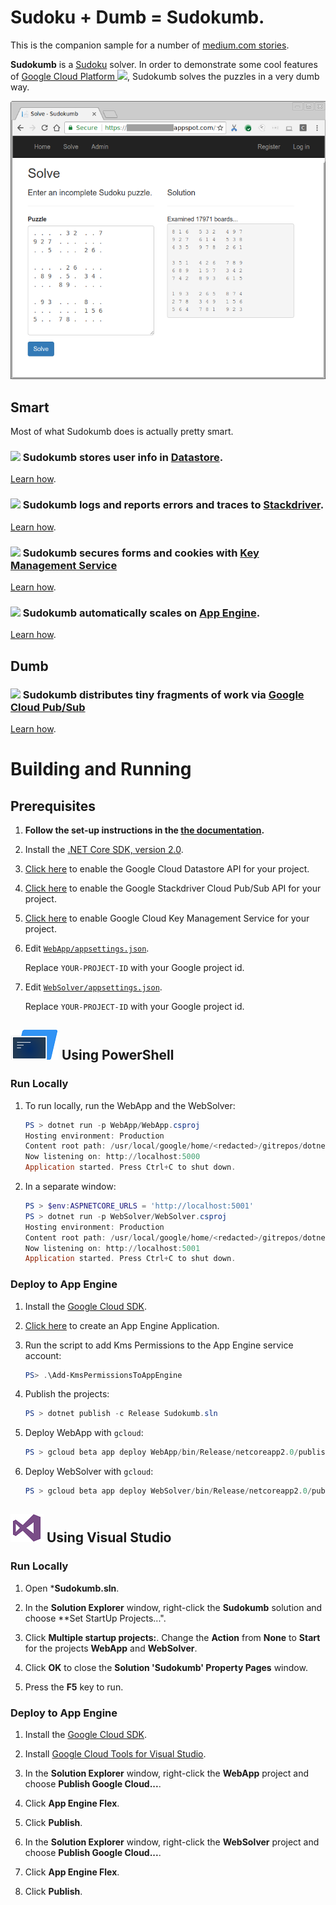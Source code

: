 # Sudoku + Dumb = Sudokumb.

This is the companion sample for a number of [medium.com stories](https://medium.com/@SurferJeff).

**Sudokumb** is a [Sudoku](https://en.wikipedia.org/wiki/Sudoku) solver. In order to demonstrate some cool features of <a href="https://cloud.google.com/">Google Cloud Platform <img src="http://cloud.google.com/_static/images/cloud/products/logos/svg/gcp.svg" width=32></a>,
Sudokumb solves the puzzles in a very dumb way.

![](./WebApp/wwwroot/images/Screenshot.png)

## Smart

Most of what Sudokumb does is actually pretty smart.

### <img src="http://cloud.google.com/_static/images/cloud/products/logos/svg/datastore.svg" width=64> Sudokumb stores user info in [Datastore](https://cloud.google.com/datastore/).

[Learn how](./DatastoreUserStore/README.md).

### <img src="http://cloud.google.com/_static/images/cloud/products/logos/svg/stackdriver.svg" width=64> Sudokumb logs and reports errors and traces to [Stackdriver](https://cloud.google.com/dotnet/docs/stackdriver).

[Learn how](./Stackdriver.md).

### <img src="http://cloud.google.com/_static/images/cloud/products/logos/svg/kms.svg" width=64> Sudokumb secures forms and cookies with [Key Management Service](https://cloud.google.com/kms/)

[Learn how](./KmsDataProtectionProvider/README.md).

### <img src="http://cloud.google.com/_static/images/cloud/products/logos/svg/appengine.svg" width=64> Sudokumb automatically scales on [App Engine](https://cloud.google.com/appengine/docs/flexible/dotnet/).

[Learn how](./AppEngine.md).

## Dumb

### <img src="http://cloud.google.com/_static/images/cloud/products/logos/svg/pubsub.svg" width=64> Sudokumb distributes tiny fragments of work via [Google Cloud Pub/Sub](https://cloud.google.com/pubsub/docs/)

[Learn how](./WebLib/PubSub.md).

# Building and Running

## Prerequisites

1.  **Follow the set-up instructions in the [the documentation](https://cloud.google.com/dotnet/docs/setup).**

2.  Install the [.NET Core SDK, version 2.0](https://www.microsoft.com/net/download/dotnet-core/sdk-2.0.3).

3.  [Click here](https://console.cloud.google.com/flows/enableapi?apiid=datastore.googleapis.com&showconfirmation=true)
    to enable the Google Cloud Datastore API for your project.

4.  [Click here](https://console.cloud.google.com/flows/enableapi?apiid=pubsub.googleapis.com&showconfirmation=true)
    to enable the Google Stackdriver Cloud Pub/Sub API for your project.

5.  [Click here](https://console.cloud.google.com/flows/enableapi?apiid=cloudkms.googleapis.com&showconfirmation=true) 
    to enable Google Cloud Key Management Service for your project.


6.  Edit [`WebApp/appsettings.json`](WebApp/appsettings.json).

    Replace `YOUR-PROJECT-ID` with your Google project id.

7.  Edit [`WebSolver/appsettings.json`](WebSolver/appsettings.json).

    Replace `YOUR-PROJECT-ID` with your Google project id.

## ![PowerShell](../../appengine/flexible/.resources/powershell.png) Using PowerShell

### Run Locally

1.	To run locally, run the WebApp and the WebSolver:
    ```powershell
    PS > dotnet run -p WebApp/WebApp.csproj
    Hosting environment: Production
    Content root path: /usr/local/google/home/<redacted>/gitrepos/dotnet-docs-samples/applications/sudokumb/WebApp
    Now listening on: http://localhost:5000
    Application started. Press Ctrl+C to shut down.
    ```

2.	In a separate window:
    ```powershell
    PS > $env:ASPNETCORE_URLS = 'http://localhost:5001'
    PS > dotnet run -p WebSolver/WebSolver.csproj
    Hosting environment: Production
    Content root path: /usr/local/google/home/<redacted>/gitrepos/dotnet-docs-samples/applications/sudokumb/WebSolver
    Now listening on: http://localhost:5001
    Application started. Press Ctrl+C to shut down.
    ```
### Deploy to App Engine

1.  Install the [Google Cloud SDK](http://cloud.google.com/sdk).

2.  [Click here](https://console.cloud.google.com/appengine) to create an
    App Engine Application.

3.  Run the script to add Kms Permissions to the App Engine service account:
    ```powershell
    PS> .\Add-KmsPermissionsToAppEngine
    ```
    
2.	Publish the projects:
    ```powershell
    PS > dotnet publish -c Release Sudokumb.sln
    ```

2.  Deploy WebApp with `gcloud`:
    ```powershell
    PS > gcloud beta app deploy WebApp/bin/Release/netcoreapp2.0/publish/app.yaml
    ```

3.  Deploy WebSolver with `gcloud`:
    ```powershell
    PS > gcloud beta app deploy WebSolver/bin/Release/netcoreapp2.0/publish/app.yaml
    ```


## ![Visual Studio](../../appengine/flexible/.resources/visual-studio.png) Using Visual Studio

### Run Locally

1.  Open ***Sudokumb.sln**.

2.  In the **Solution Explorer** window, right-click the **Sudokumb** solution 
    and choose **Set StartUp Projects...".

3.  Click **Multiple startup projects:**.  Change the **Action** from **None**
    to **Start** for the projects **WebApp** and **WebSolver**.

4.  Click **OK** to close the **Solution 'Sudokumb' Property Pages** window.

5.  Press the **F5** key to run. 

### Deploy to App Engine

1.  Install the [Google Cloud SDK](http://cloud.google.com/sdk).

2.  Install [Google Cloud Tools for Visual Studio](https://cloud.google.com/visual-studio/).

3.  In the **Solution Explorer** window, right-click the **WebApp** project and choose **Publish Google Cloud...**.

4.  Click **App Engine Flex**.

5.  Click **Publish**.

3.  In the **Solution Explorer** window, right-click the **WebSolver** project and choose **Publish Google Cloud...**.

4.  Click **App Engine Flex**.

5.  Click **Publish**.
